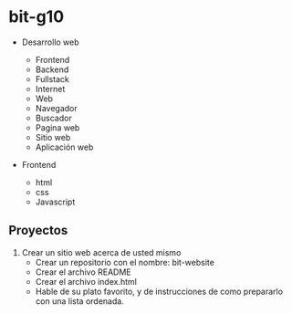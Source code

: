 # bit-g10
* Desarrollo web 
    - Frontend
    - Backend
    - Fullstack
    - Internet 
    - Web
    - Navegador
    - Buscador
    - Pagina web
    - Sitio web
    - Aplicación web

* Frontend
    - html
    - css
    - Javascript

## Proyectos
1. Crear un sitio web acerca de usted mismo
    - Crear un repositorio con el nombre: bit-website
    - Crear el archivo README
    - Crear el archivo index.html
    - Hable de su plato favorito, y de instrucciones de como prepararlo con una lista ordenada.

